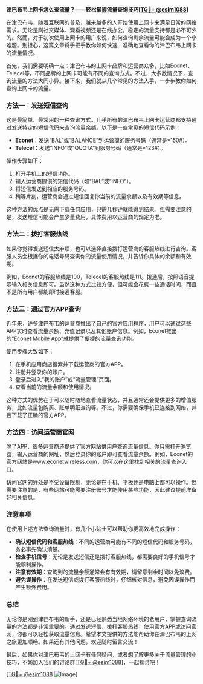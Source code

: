 **津巴布韦上网卡怎么查流量？——轻松掌握流量查询技巧[[TG💪+ @esim1088](https://t.me/s/esim1088)]**

在津巴布韦，随着互联网的普及，越来越多的人开始使用上网卡来满足日常的网络需求。无论是刷社交媒体、观看视频还是在线办公，稳定的流量支持都是必不可少的。然而，对于初次使用上网卡的用户来说，如何查询剩余流量可能会成为一个小难题。别担心，这篇文章将手把手教你如何快速、准确地查看你的津巴布韦上网卡的流量情况。

首先，我们需要明确一点：津巴布韦的上网卡品牌和运营商众多，比如Econet、Telecel等。不同品牌的上网卡可能有不同的查询方式。不过，大多数情况下，查询流量的方法大同小异。接下来，我们就从几个常见的方法入手，一步步教你如何查询上网卡的流量。

### 方法一：发送短信查询

这是最简单、最常用的一种查询方式。几乎所有的津巴布韦上网卡运营商都支持通过发送特定的短信代码来查询流量余额。以下是一些常见的短信代码示例：

- **Econet**：发送“BAL”或“BALANCE”到运营商的服务号码（通常是*150#）。
- **Telecel**：发送“INFO”或“QUOTA”到服务号码（通常是*123#）。

操作步骤如下：
1. 打开手机上的短信功能。
2. 输入运营商提供的短信代码（如“BAL”或“INFO”）。
3. 将短信发送到相应的服务号码。
4. 稍等片刻，运营商会通过短信回复你当前的流量余额以及有效期等信息。

这种方法的优点是无需下载任何应用，只需几秒钟就能得到结果。但需要注意的是，发送短信可能会产生少量费用，具体费用以运营商的规定为准。

### 方法二：拨打客服热线

如果你觉得发送短信太麻烦，也可以选择直接拨打运营商的客服热线进行咨询。客服人员会根据你的电话号码查询你的流量使用情况，并告诉你具体的余额和有效期。

例如，Econet的客服热线是100，Telecel的客服热线是111。拨通后，按照语音提示输入相关信息即可。虽然这种方式比较方便，但可能会花费一些通话时间，而且不是所有用户都能即时接通客服。

### 方法三：通过官方APP查询

近年来，许多津巴布韦的运营商推出了自己的官方应用程序，用户可以通过这些APP实时查看流量余额、充值记录以及其他账户信息。例如，Econet推出的“Econet Mobile App”就提供了便捷的流量查询功能。

使用步骤大致如下：
1. 在手机应用商店搜索并下载运营商的官方APP。
2. 注册并登录你的账户。
3. 登录后进入“我的账户”或“流量管理”页面。
4. 查看当前的流量余额和使用情况。

这种方式的优势在于可以随时随地查看流量状态，并且通常还会提供更多的增值服务，比如流量包购买、账单明细查询等。不过，你需要确保手机已连接到网络，并且下载了正确的官方APP。

### 方法四：访问运营商官网

除了APP，很多运营商还提供了官方网站供用户查询流量信息。你只需打开浏览器，输入运营商的网址，然后登录你的账户即可查看流量余额。例如，Econet的官方网站是www.econetwireless.com，你可以在这里找到相关的流量查询入口。

访问官网的好处是不受设备限制，无论是在手机、平板还是电脑上都可以操作。但需要注意的是，有些网站可能需要注册账号才能使用某些功能，因此建议提前准备好相关信息。

### 注意事项

在使用上述方法查询流量时，有几个小贴士可以帮助你更高效地完成操作：
- **确认短信代码和客服热线**：不同的运营商可能有不同的短信代码和服务号码，务必事先确认清楚。
- **检查手机信号**：无论是发送短信还是拨打客服热线，都需要良好的手机信号才能顺利操作。
- **注意有效期**：查询到的流量余额通常会有有效期，请留意剩余时间以免浪费。
- **避免误操作**：在发送短信或拨打客服热线时，仔细核对信息，避免因误操作而产生额外费用。

### 总结

无论你是刚到津巴布韦的新手，还是已经熟悉当地网络环境的老用户，掌握查询流量的方法都是非常重要的。通过发送短信、拨打客服热线、使用官方APP或访问官网，你都可以轻松获取流量信息。希望本文提供的方法能帮助你在津巴布韦的上网之旅更加顺畅。如果还有其他问题，欢迎随时留言交流！

最后，如果你对津巴布韦的上网卡有任何疑问，或者想了解更多关于流量管理的小技巧，不妨加入我们的讨论群[[TG💪+ @esim1088](https://t.me/s/esim1088)]，一起探讨吧！

[[TG💪+ @esim1088](https://t.me/s/esim1088) ![Image](https://i.postimg.cc/4NQfJmqS/Snipaste-2025-05-13-00-14-12.png)]